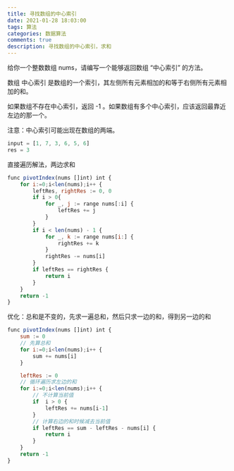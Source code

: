 ```yaml
---
title: 寻找数组的中心索引
date: 2021-01-28 18:03:00
tags: 算法
categories: 数据算法
comments: true
description: 寻找数组的中心索引，求和
---
```


给你一个整数数组 nums，请编写一个能够返回数组 “中心索引” 的方法。

数组 中心索引 是数组的一个索引，其左侧所有元素相加的和等于右侧所有元素相加的和。

如果数组不存在中心索引，返回 -1 。如果数组有多个中心索引，应该返回最靠近左边的那一个。

注意：中心索引可能出现在数组的两端。


``` javascript
input = [1, 7, 3, 6, 5, 6]
res = 3
```

直接遍历解法，两边求和

``` javascript
func pivotIndex(nums []int) int {
    for i:=0;i<len(nums);i++ {
        leftRes, rightRes := 0, 0
        if i > 0{
            for _, j := range nums[:i] {
                leftRes += j
            }
        }
        if i < len(nums) - 1 {
            for _, k := range nums[i:] {
                rightRes += k
            }
            rightRes -= nums[i]
        }
        if leftRes == rightRes {
            return i
        }
    }
    return -1
}
```

优化：总和是不变的，先求一遍总和，然后只求一边的和，得到另一边的和


``` javascript
func pivotIndex(nums []int) int {
    sum := 0
    // 先算总和
    for i:=0;i<len(nums);i++ {
        sum += nums[i]
    }

    leftRes := 0
    // 循环遍历求左边的和
    for i:=0;i<len(nums);i++ {
    	// 不计算当前值
        if  i > 0 {
            leftRes += nums[i-1]
        }
        // 计算右边的和时候减去当前值
        if leftRes == sum - leftRes - nums[i] {
            return i
        }
    }
    return -1
}
```